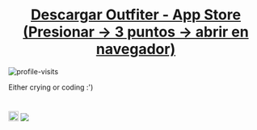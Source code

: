 <h1 align="center"><a href="https://apps.apple.com/app/outfiter/id6466315015" target="_blank">Descargar Outfiter - App Store (Presionar -> 3 puntos -> abrir en navegador)</a></h1>
<p align="left"> <img src="https://komarev.com/ghpvc/?username=didami&label=Profile%20views&color=000000&style=flat" alt="profile-visits" /> </p>
<p>Either crying or coding :')</p>

#

<img src="https://outfiter-app.web.app/media/logo.png" height="20" width="20" /> ![](https://geps.dev/progress/100?dangerColor=a09c9f&warningColor=1c1c1c&successColor=a98b33)
